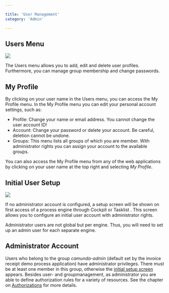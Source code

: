 ```yaml
---

title: 'User Management'
category: 'Admin'

---
```


## Users Menu

<div class="row">
  <div class="col-xs-6 col-sm-6 col-md-3">
    <img data-img-thumb src="ref:asset:/assets/img/implementation-admin/admin-start-page-view.png" />
  </div>
  <div class="col-xs-6 col-sm-6 col-md-9">
    <p>The Users menu allows you to add, edit and delete user profiles. Furthermore, you can manage group membership and change passwords.</p>
      </div>
</div>

## My Profile

By clicking on your user name in the Users menu, you can access the My Profile menu. In the My Profile menu you can edit your personal account settings, such as:

  * Profile: Change your name or email address. You cannot change the user account ID!
  * Account: Change your password or delete your account. Be careful, deletion cannot be undone.
  * Groups: This menu lists all groups of which you are member. With administrator rights you can assign your account to the available groups.

You can also access the My Profile menu from any of the web applications by clicking on your user name at the top right and selecting _My Profile_.


## Initial User Setup

<div class="row">
  <div class="col-xs-6 col-sm-6 col-md-3">
    <img data-img-thumb src="ref:asset:/assets/img/implementation-admin/admin-initial-user-setup.png" />
  </div>
  <div class="col-xs-6 col-sm-6 col-md-9">
    <p>If no administrator account is configured, a setup screen will be shown on first access of a process engine through Cockpit or Tasklist . This screen allows you to configure an initial user account with administrator rights.</p> 
    <p>Administrator users are not global but per engine. Thus, you will need to set up an admin user for each separate engine.</p>
  </div> 
</div>

## Administrator Account

Users who belong to the group _camunda-admin_ (default set by the invoice receipt demo process application) have administrator privileges. There must be at least one member in this group, otherwise the [initial setup screen](ref:#admin-user-management-initial-user-setup) appears. Besides user- and groupmanagement, as administrator you are able to define authorization rules for a variety of resources. See the chapter on [Authorizations](ref:#admin-authorization-management) for more details.